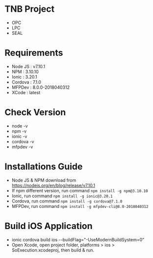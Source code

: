 # TNB Project
* OPC
* LPC
* SEAL

# Requirements
* Node JS : v7.10.1
* NPM     : 3.10.10
* Ionic   : 3.20.1
* Cordova : 7.1.0
* MFPDev  : 8.0.0-2018040312
* XCode   : latest

# Check Version
* node -v
* npm -v
* ionic -v
* cordova -v
* mfpdev -v

# Installations Guide
* Node JS & NPM download from https://nodejs.org/en/blog/release/v7.10.1
* If npm different version, run command `npm install -g npm@3.10.10`
* Ionic, run command `npm install -g ionic@3.20.1`
* Cordova, run command `npm install -g cordova@7.1.0`
* MFPDev, run command `npm install -g mfpdev-cli@8.0-2018040312`

# Build iOS Application
* ionic cordova build ios --buildFlag="-UseModernBuildSystem=0"
* Open Xcode, open project folder, platforms > ios > SoExecution.xcodeproj, then build & run.
